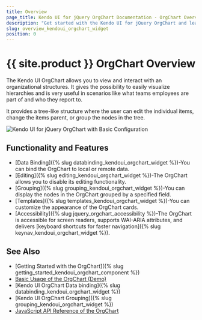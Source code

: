 ```yaml
---
title: Overview
page_title: Kendo UI for jQuery OrgChart Documentation - OrgChart Overview
description: "Get started with the Kendo UI for jQuery OrgChart and learn about its features and how to initialize the widget."
slug: overview_kendoui_orgchart_widget
position: 0
---
```


# {{ site.product }} OrgChart Overview

The Kendo UI OrgChart allows you to view and interact with an organizational structures. It gives the possibility to easily visualize hierarchies and is very useful in scenarios like what teams employees are part of and who they report to. 

It provides a tree-like structure where the user can edit the individual items, change the items parent, or group the nodes in the tree.

![Kendo UI for jQuery OrgChart with Basic Configuration](orgchart-overview.png)


## Functionality and Features

* [Data Binding]({% slug databinding_kendoui_orgchart_widget %})-You can bind the OrgChart to local or remote data.
* [Editing]({% slug editing_kendoui_orgchart_widget %})-The OrgChart allows you to disable its editing functionality.
* [Grouping]({% slug grouping_kendoui_orgchart_widget %})-You can display the nodes in the OrgChart grouped by a specified field.
* [Templates]({% slug templates_kendoui_orgchart_widget %})-You can customize the appearance of the OrgChart cards.
* [Accessibility]({% slug jquery_orgchart_accessibility %})-The OrgChart is accessible for screen readers, supports WAI-ARIA attributes, and delivers [keyboard shortcuts for faster navigation]({% slug keynav_kendoui_orgchart_widget %}).


## See Also

* [Getting Started with the OrgChart]({% slug getting_started_kendoui_orgchart_component %})
* [Basic Usage of the OrgChart (Demo)](https://demos.telerik.com/kendo-ui/orgchart/index)
* [Kendo UI OrgChart Data binding]({% slug databinding_kendoui_orgchart_widget %})
* [Kendo UI OrgChart Grouping]({% slug grouping_kendoui_orgchart_widget %})
* [JavaScript API Reference of the OrgChart](/api/javascript/ui/orgchart)

